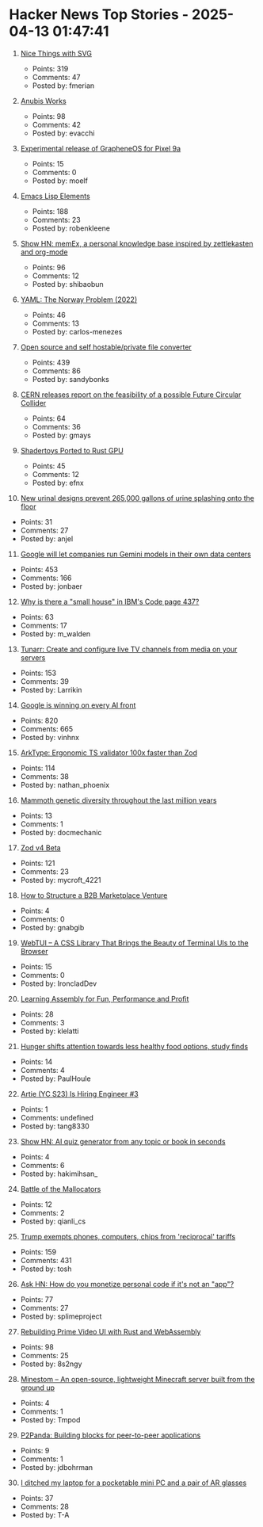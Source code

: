 # Hacker News Top Stories - 2025-04-13 01:47:41

1. [Nice Things with SVG](https://fuma-nama.vercel.app/blog/svg-art)
   - Points: 319
   - Comments: 47
   - Posted by: fmerian

2. [Anubis Works](https://xeiaso.net/notes/2025/anubis-works/)
   - Points: 98
   - Comments: 42
   - Posted by: evacchi

3. [Experimental release of GrapheneOS for Pixel 9a](https://grapheneos.social/@GrapheneOS/114327666433966529)
   - Points: 15
   - Comments: 0
   - Posted by: moelf

4. [Emacs Lisp Elements](https://protesilaos.com/emacs/emacs-lisp-elements)
   - Points: 188
   - Comments: 23
   - Posted by: robenkleene

5. [Show HN: memEx, a personal knowledge base inspired by zettlekasten and org-mode](https://gitea.bubbletea.dev/shibao/memex)
   - Points: 96
   - Comments: 12
   - Posted by: shibaobun

6. [YAML: The Norway Problem (2022)](https://www.bram.us/2022/01/11/yaml-the-norway-problem/)
   - Points: 46
   - Comments: 13
   - Posted by: carlos-menezes

7. [Open source and self hostable/private file converter](https://vert.sh)
   - Points: 439
   - Comments: 86
   - Posted by: sandybonks

8. [CERN releases report on the feasibility of a possible Future Circular Collider](https://home.cern/news/news/accelerators/cern-releases-report-feasibility-possible-future-circular-collider)
   - Points: 64
   - Comments: 36
   - Posted by: gmays

9. [Shadertoys Ported to Rust GPU](https://rust-gpu.github.io/blog/2025/04/10/shadertoys/)
   - Points: 45
   - Comments: 12
   - Posted by: efnx

10. [New urinal designs prevent 265,000 gallons of urine splashing onto the floor](https://www.livescience.com/technology/engineering/new-urinal-designs-could-prevent-up-to-265-000-gallons-of-urine-from-spilling-onto-the-floor-each-day)
   - Points: 31
   - Comments: 27
   - Posted by: anjel

11. [Google will let companies run Gemini models in their own data centers](https://www.cnbc.com/2025/04/09/google-will-let-companies-run-gemini-models-in-their-own-data-centers.html)
   - Points: 453
   - Comments: 166
   - Posted by: jonbaer

12. [Why is there a "small house" in IBM's Code page 437?](https://blog.glyphdrawing.club/why-is-there-a-small-house-in-ibm-s-code-page-437/)
   - Points: 63
   - Comments: 17
   - Posted by: m_walden

13. [Tunarr: Create and configure live TV channels from media on your servers](https://tunarr.com/)
   - Points: 153
   - Comments: 39
   - Posted by: Larrikin

14. [Google is winning on every AI front](https://www.thealgorithmicbridge.com/p/google-is-winning-on-every-ai-front)
   - Points: 820
   - Comments: 665
   - Posted by: vinhnx

15. [ArkType: Ergonomic TS validator 100x faster than Zod](https://arktype.io/)
   - Points: 114
   - Comments: 38
   - Posted by: nathan_phoenix

16. [Mammoth genetic diversity throughout the last million years](https://www.sciencedaily.com/releases/2025/04/250409114704.htm)
   - Points: 13
   - Comments: 1
   - Posted by: docmechanic

17. [Zod v4 Beta](https://v4.zod.dev/v4)
   - Points: 121
   - Comments: 23
   - Posted by: mycroft_4221

18. [How to Structure a B2B Marketplace Venture](https://sloanreview.mit.edu/article/how-to-structure-a-b2b-marketplace-venture/)
   - Points: 4
   - Comments: 0
   - Posted by: gnabgib

19. [WebTUI – A CSS Library That Brings the Beauty of Terminal UIs to the Browser](https://webtui.ironclad.sh)
   - Points: 15
   - Comments: 0
   - Posted by: IroncladDev

20. [Learning Assembly for Fun, Performance and Profit](https://thechipletter.substack.com/p/learning-assembly-for-fun-and-profit)
   - Points: 28
   - Comments: 3
   - Posted by: klelatti

21. [Hunger shifts attention towards less healthy food options, study finds](https://medicalxpress.com/news/2025-03-hunger-shifts-attention-healthy-food.html)
   - Points: 14
   - Comments: 4
   - Posted by: PaulHoule

22. [Artie (YC S23) Is Hiring Engineer #3](https://www.ycombinator.com/companies/artie/jobs/7kGvDVC-founding-product-engineer)
   - Points: 1
   - Comments: undefined
   - Posted by: tang8330

23. [Show HN: AI quiz generator from any topic or book in seconds](https://www.wiyomi.com)
   - Points: 4
   - Comments: 6
   - Posted by: hakimihsan_

24. [Battle of the Mallocators](http://smalldatum.blogspot.com/2025/04/battle-of-mallocators.html)
   - Points: 12
   - Comments: 2
   - Posted by: qianli_cs

25. [Trump exempts phones, computers, chips from 'reciprocal' tariffs](https://www.bloomberg.com/news/articles/2025-04-12/trump-exempts-phones-computers-chips-from-reciprocal-tariffs)
   - Points: 159
   - Comments: 431
   - Posted by: tosh

26. [Ask HN: How do you monetize personal code if it's not an "app"?](undefined)
   - Points: 77
   - Comments: 27
   - Posted by: splimeproject

27. [Rebuilding Prime Video UI with Rust and WebAssembly](https://www.infoq.com/presentations/prime-video-rust/)
   - Points: 98
   - Comments: 25
   - Posted by: 8s2ngy

28. [Minestom – An open-source, lightweight Minecraft server built from the ground up](https://minestom.net)
   - Points: 4
   - Comments: 1
   - Posted by: Tmpod

29. [P2Panda: Building blocks for peer-to-peer applications](https://p2panda.org/)
   - Points: 9
   - Comments: 1
   - Posted by: jdbohrman

30. [I ditched my laptop for a pocketable mini PC and a pair of AR glasses](https://www.tomsguide.com/computing/i-ditched-my-laptop-for-a-pocketable-mini-pc-and-a-pair-of-ar-glasses-heres-what-happened)
   - Points: 37
   - Comments: 28
   - Posted by: T-A

